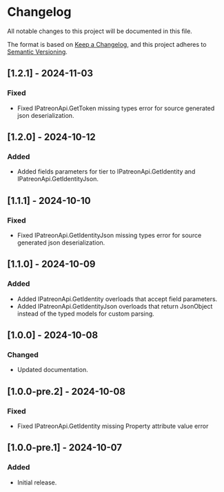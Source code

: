 # Changelog

All notable changes to this project will be documented in this file.

The format is based on [Keep a Changelog](https://keepachangelog.com/en/1.1.0/),
and this project adheres to [Semantic Versioning](https://semver.org/spec/v2.0.0.html).

## [1.2.1] - 2024-11-03
### Fixed
- Fixed IPatreonApi.GetToken missing types error for source generated json deserialization.

## [1.2.0] - 2024-10-12
### Added
- Added fields parameters for tier to IPatreonApi.GetIdentity and IPatreonApi.GetIdentityJson.

## [1.1.1] - 2024-10-10
### Fixed
- Fixed IPatreonApi.GetIdentityJson missing types error for source generated json deserialization.

## [1.1.0] - 2024-10-09
### Added
- Added IPatreonApi.GetIdentity overloads that accept field parameters.
- Added IPatreonApi.GetIdentityJson overloads that return JsonObject instead of the typed models for custom parsing.

## [1.0.0] - 2024-10-08
### Changed
- Updated documentation.

## [1.0.0-pre.2] - 2024-10-08
### Fixed
- Fixed IPatreonApi.GetIdentity missing Property attribute value error

## [1.0.0-pre.1] - 2024-10-07
### Added
- Initial release.
